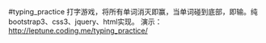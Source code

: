 #typing_practice
打字游戏，将所有单词消灭即赢，当单词碰到底部，即输。纯bootstrap3、css3、jquery、html实现。
演示：
http://leptune.coding.me/typing_practice/